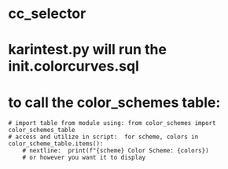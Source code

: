# cc_selector

# karintest.py will run the init.colorcurves.sql 

# to call the color_schemes table:
    # import table from module using: from color_schemes import color_schemes_table
    # access and utilize in script:  for scheme, colors in color_scheme_table.items(): 
        # nextline:  print(f"{scheme} Color Scheme: {colors})
        # or however you want it to display




